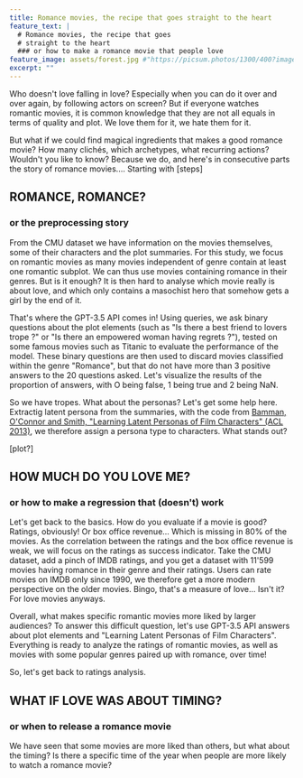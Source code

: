 ```yaml
---
title: Romance movies, the recipe that goes straight to the heart
feature_text: |
  # Romance movies, the recipe that goes
  # straight to the heart
  ### or how to make a romance movie that people love
feature_image: assets/forest.jpg #"https://picsum.photos/1300/400?image=336"
excerpt: ""
---
```


Who doesn't love falling in love? Especially when you can do it over and over again, by following actors on screen? But if everyone watches romantic movies, it is common knowledge that they are not all equals in terms of quality and plot. We love them for it, we hate them for it. 

But what if we could find magical ingredients that makes a good romance movie? How many clichés, which archetypes, what recurring actions? Wouldn't you like to know? Because we do, and here's in consecutive parts the story of romance movies.... 
Starting with [steps]

<!-- ![Logo](assets/logo.png) -->
<!-- <p><div style="text-align: center; margin: 0px;">
  <img src="./assets/logo.png" style="width: 300px;" alt="Logo">
</div></p> -->

## ROMANCE, ROMANCE?
### or the preprocessing story

From the CMU dataset we have information on the movies themselves, some of their characters and the plot summaries. For this study, we focus on romantic movies as many movies independent of genre contain at least one romantic subplot. We can thus use movies containing romance in their genres. But is it enough?
It is then hard to analyse which movie really is about love, and which only contains a masochist hero that somehow gets a girl by the end of it. 

That's where the GPT-3.5 API comes in! Using queries, we ask binary questions about the plot elements (such as "Is there a best friend to lovers trope ?" or "Is there an empowered woman having regrets ?"), tested on some famous movies such as Titanic to evaluate the performance of the model. These binary questions are then used to discard movies classified within the genre "Romance", but that do not have more than 3 positive answers to the 20 questions asked. Let's visualize the results of the proportion of answers, with O being false, 1 being true and 2 being NaN.

<!-- interactive plot inserted directly in the html file -->
<!-- <iframe src="./assets/pie_charts.html" width="800" height="600"></iframe> -->

So we have tropes. What about the personas? Let's get some help here. Extractig latent persona from the summaries, with the code from [Bamman, O'Connor and Smith, "Learning Latent Personas of Film Characters" (ACL 2013)](http://aclweb.org/anthology/P/P13/P13-1035.pdf), we therefore assign a persona type to characters. What stands out? 

[plot?]


## HOW MUCH DO YOU LOVE ME?
### or how to make a regression that (doesn't) work

Let's get back to the basics. How do you evaluate if a movie is good? Ratings, obviously! Or box office revenue... Which is missing in 80% of the movies. As the correlation between the ratings and the box office revenue is weak, we will focus on the ratings as success indicator. Take the CMU dataset, add a pinch of IMDB ratings, and you get a dataset with 11'599 movies having romance in their genre and their ratings.
Users can rate movies on IMDB only since 1990, we therefore get a more modern perspective on the older movies. Bingo, that's a measure of love... Isn't it? For love movies anyways. 

Overall, what makes specific romantic movies more liked by larger audiences? To answer this difficult question, let's use GPT-3.5 API answers about plot elements and "Learning Latent Personas of Film Characters". Everything is ready to analyze the ratings of romantic movies, as well as movies with some popular genres paired up with romance, over time!

So, let's get back to ratings analysis. 


## WHAT IF LOVE WAS ABOUT TIMING?
### or when to release a romance movie

We have seen that some movies are more liked than others, but what about the timing? Is there a specific time of the year when people are more likely to watch a romance movie?


## 
### 

